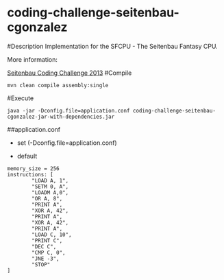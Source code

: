 coding-challenge-seitenbau-cgonzalez
====================================
#Description
Implementation for the SFCPU - The Seitenbau Fantasy CPU.

More information:

<a href="http://seitenbau.github.io/coding-challenge/">Seitenbau Coding Challenge 2013</a>
#Compile
```
mvn clean compile assembly:single
```

#Execute
```
java -jar -Dconfig.file=application.conf coding-challenge-seitenbau-cgonzalez-jar-with-dependencies.jar
```

##application.conf
- set (-Dconfig.file=application.conf)

- default

```
memory_size = 256
instructions: [
        "LOAD A, 1",
        "SETM 0, A",
        "LOADM A,0",
        "OR A, 8",
        "PRINT A",
        "XOR A, 42",
        "PRINT A",
        "XOR A, 42",
        "PRINT A",
        "LOAD C, 10",
        "PRINT C",
        "DEC C",
        "CMP C, 0",
        "JNE -3",
        "STOP"
]
```
